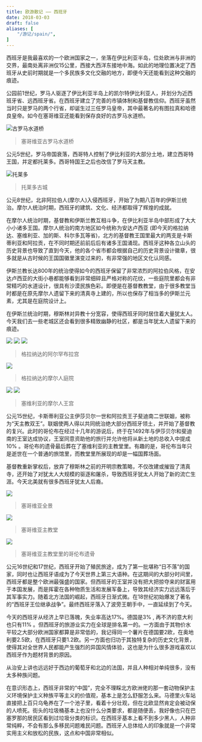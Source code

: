 ```yaml
---
title: 欧游散记 —— 西班牙
date: 2018-03-03
draft: false
aliases: [
    "/游记/spain/",
]
---
```


西班牙是我最喜欢的一个欧洲国家之一，坐落在伊比利亚半岛，位处欧洲与非洲的交界，最南处离非洲仅15公里，西接大西洋东接地中海。如此的地理位置决定了西班牙从史前时期就是一个多民族多文化交融的地方，即便今天还能看到这种交融的痕迹。

公园前1世纪，罗马人驱逐了伊比利亚半岛上的凯尔特伊比利亚人，并划分为近西班牙省、远西班牙省。在西班牙建立了完善的市镇体制和基督教信仰。西班牙虽然当时只是罗马的两个行省，却诞生过三任罗马皇帝，其中最著名的有图拉真和哈德良皇帝。如今在塞哥维亚还能看到保存良好的古罗马水道桥。

![古罗马水道桥](/images/old-blog/1520026320.png?imageMogr2/thumbnail/!70p)

> 塞哥维亚古罗马水道桥

公元5世纪，罗马帝国衰落，西哥特人控制了伊比利亚的大部分土地，建立西哥特王国，并定都托莱多。西哥特国王之后也改信了罗马天主教。

![托莱多](/images/old-blog/1520026996.png?imageMogr2/thumbnail/!70p)

> 托莱多古城

公元8世纪，北非阿拉伯人(摩尔人)入侵西班牙，开始了为期八百年的伊斯兰统治。摩尔人统治时期，西班牙的建筑、文化、经济都取得了辉煌的成就。

在摩尔人统治时期，基督教和伊斯兰教互相斗争，在伊比利亚半岛中部形成了大大小小诸多王国。摩尔人统治的南方地区如今统称为安达卢西亚 (即今天的格拉纳达、塞维利亚、加的斯、科尔多瓦等省)，北方的基督教王国里最大的两支是卡斯蒂利亚和阿拉贡，在不同时期还前前后后有诸多王国涌现。西班牙这种各立山头的历史背景也导致了直到今天，他的各个省市都会根据自己的历史背景设计徽章，很多就是从古时候的王国国徽里演变过来的，有非常强的地区文化认同感。

伊斯兰教长达800年的统治使得如今的西班牙保留了非常浓烈的阿拉伯风格，在安达卢西亚的大街小巷都能够看到非常细碎且严格对称的花纹，一些庭院里都会有非常精巧的水道设计，很具有沙漠民族色彩。即便是在基督教教堂，由于很多教堂当时都是在原先摩尔人遗留下来的清真寺上建的，所以也保存了相当多的伊斯兰元素，尤其是在庭院设计上。

在伊斯兰统治时期，穆斯林对异教十分宽容，使得西班牙同时居住着大量犹太人。今天我们去一些老城区还会看到很多精致幽静的社区，都是当年犹太人遗留下来的痕迹。

![](/images/old-blog/1520027310.png?imageMogr2/thumbnail/!70p)
![](/images/old-blog/1520027376.png?imageMogr2/thumbnail/!70p)
![](/images/old-blog/1520027245.png?imageMogr2/thumbnail/!70p)

> 格拉纳达的阿尔罕布拉宫

![](/images/old-blog/1520027475.png?imageMogr2/thumbnail/!70p)

> 格拉纳达的摩尔人庭院

![](/images/old-blog/1520027588.png?imageMogr2/thumbnail/!70p)
![](/images/old-blog/1520027800.png?imageMogr2/thumbnail/!70p)

> 塞维利亚的摩尔人王宫

公元15世纪，卡斯蒂利亚公主伊莎贝尔一世和阿拉贡王子斐迪南二世联姻，被称为“天主教双王”。联姻使两人得以共同统治绝大部分西班牙领土，并开始了基督教的复兴。此时的哥伦布在经过十几年的游说后，终于在1492年与伊莎贝尔和斐迪南的王室达成协议，王室同意资助他的旅行并允许他将从新土地的总收入中提成10% 。哥伦布的遗骨最后葬在了塞维利亚的主教堂里。有趣的是，哥伦布当年只是逝世在一个普通的旅馆里，而教堂里所展现的却是一幅国葬场面。

基督教重新掌权后，放弃了穆斯林之前的开明宗教策略，不仅改建或摧毁了清真寺，还开始了对犹太人大规模的驱逐和屠杀，导致西班牙犹太人开始了新的流亡生涯。今天北美就有很多西班牙犹太人后裔。


![](/images/old-blog/1520028281.png?imageMogr2/thumbnail/!70p)

> 塞哥维亚全景

![](/images/old-blog/1520028209.png?imageMogr2/thumbnail/!70p)

> 塞哥维亚主教堂

![](/images/old-blog/1520027989.png?imageMogr2/thumbnail/!70p)

> 塞哥维亚主教堂里的哥伦布遗骨

公元16世纪和17世纪，西班牙开始了殖民旅途，成为了第一批堪称“日不落”的国家，同时也让西班牙语成为了今天世界上第三大语种。在这期间的大部分时间里，西班牙都是整个欧洲最强盛的国家。但西班牙的王室并没有把大把掠夺来的财富用于本国发展，而是挥霍在各种物质生活和发展军备上，导致其经济实力远远落后于其军事实力。随着北方法国的崛起，西班牙日渐式微。在18世纪初始爆发了著名的“西班牙王位继承战争”。最终西班牙落入了波旁王朝手中，一直延续到了今天。

今天的西班牙从经济上早已落魄，失业率高达17%。德国是3% , 再不济的意大利也只有11% 。但西班牙的旅游业实力在全球是排名第一的。一方面由于其物价水平较之大部分欧洲国家都算是非常低的，我记得同一个薯片在德国要2欧，在奥地利要2.5欧，在西班牙只要1.2欧。另一方面也归功于其独特复杂的历史文化背景，使得其对全世界人民都能产生强烈的异国风情体验，这也是为什么很多游戏喜欢以西班牙作为题材背景的原因。

从治安上讲也远远好于西边的葡萄牙和北边的法国，并且人种相对单纯很多，没有太多种族问题。

在意识形态上，西班牙非常的“中国”，完全不理睬北方欧洲佬的那一套动物保护主义环境保护主义种族平等主义的价值观，基本上是怎么舒服怎么来。马德里火车站直接把上百只乌龟养在了一个池子里，看着十分壮观，但在北欧显然肯定会被动保的人喷死。街头的垃圾桶基本上也没什么分类要求，都是随便丢，我好像也只在巴塞罗那的居民区看到过垃圾分类的标识。在西班牙基本上看不到多少黑人，人种非常纯粹，不会有那么多移民问题难民问题。西班牙人总体给人的印象就是一个非常实用主义和放松的民族，这点和中国非常相似。
